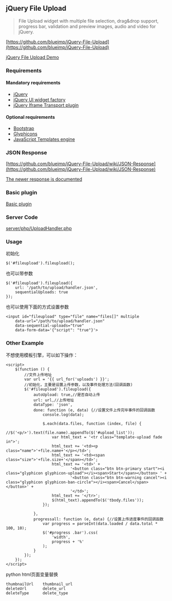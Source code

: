 ## jQuery File Upload

> File Upload widget with multiple file selection, drag&drop support, progress bar, validation and preview images, audio and video for jQuery.

[https://github.com/blueimp/jQuery-File-Upload](https://github.com/blueimp/jQuery-File-Upload)

[jQuery File Upload Demo](https://blueimp.github.io/jQuery-File-Upload/)


### Requirements

#### Mandatory requirements

- [jQuery](https://jquery.com/)
- [jQuery UI widget factory](https://api.jqueryui.com/jQuery.widget/)
- [jQuery Iframe Transport plugin](https://github.com/blueimp/jQuery-File-Upload/blob/master/js/jquery.iframe-transport.js)

#### Optional requirements

- [Bootstrap](http://getbootstrap.com/)
- [Glyphicons](http://glyphicons.com/)
- [JavaScript Templates engine](https://github.com/blueimp/JavaScript-Templates)


### JSON Response

[https://github.com/blueimp/jQuery-File-Upload/wiki/JSON-Response](https://github.com/blueimp/jQuery-File-Upload/wiki/JSON-Response)

[The newer response is documented](https://github.com/blueimp/jQuery-File-Upload/wiki/Setup#using-jquery-file-upload-ui-version-with-a-custom-server-side-upload-handler)


### Basic plugin

[Basic plugin](https://github.com/blueimp/jQuery-File-Upload/wiki/Basic-plugin)


### Server Code

[server/php/UploadHandler.php](https://github.com/blueimp/jQuery-File-Upload/blob/master/server/php/UploadHandler.php)


### Usage

初始化
```
$('#fileupload').fileupload();
```

也可以带参数
```
$('#fileupload').fileupload({
    url: '/path/to/upload/handler.json',
    sequentialUploads: true
});
```

也可以使用下面的方式设置参数
```
<input id="fileupload" type="file" name="files[]" multiple
    data-url="/path/to/upload/handler.json"
    data-sequential-uploads="true"
    data-form-data='{"script": "true"}'>
```


### Other Example

不想使用模板引擎，可以如下操作：
```
<script>
    $(function () {
        //文件上传地址
        var url = '{{ url_for('uploads') }}';
        //初始化，主要是设置上传参数，以及事件处理方法(回调函数)
        $('#fileupload').fileupload({
            autoUpload: true,//是否自动上传
            url: url,//上传地址
            dataType: 'json',
            done: function (e, data) {//设置文件上传完毕事件的回调函数
                console.log(data);

                $.each(data.files, function (index, file) {
                    //$('<p/>').text(file.name).appendTo($('#upload_list'));
                    var html_text = '<tr class="template-upload fade in">';
                    html_text += '<td><p class="name">'+file.name+'</p></td>';
                    html_text += '<td><span class="size">'+file.size+'</span></td>';
                    html_text += '<td>' +
                            '<button class="btn btn-primary start"><i class="glyphicon glyphicon-upload"></i><span>Start</span></button> ' +
                            '<button class="btn btn-warning cancel"><i class="glyphicon glyphicon-ban-circle"></i><span>Cancel</span></button>' +
                            '</td>';
                    html_text += '</tr>';
                    $(html_text).appendTo($('tbody.files'));
                });

            },
            progressall: function (e, data) {//设置上传进度事件的回调函数
                var progress = parseInt(data.loaded / data.total * 100, 10);
                $('#progress .bar').css(
                    'width',
                    progress + '%'
                );
            }
        });
    });
</script>
```


python html页面变量替换

```
thumbnailUrl    thumbnail_url
deleteUrl       delete_url
deleteType      delete_type
```
